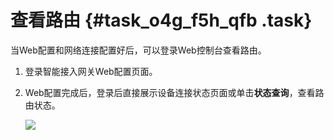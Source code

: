 # 查看路由 {#task_o4g_f5h_qfb .task}

当Web配置和网络连接配置好后，可以登录Web控制台查看路由。

1.  登录智能接入网关Web配置页面。 
2.  Web配置完成后，登录后直接展示设备连接状态页面或单击**状态查询**，查看路由状态。 

    ![](http://static-aliyun-doc.oss-cn-hangzhou.aliyuncs.com/assets/img/40718/154097539121210_zh-CN.png)


